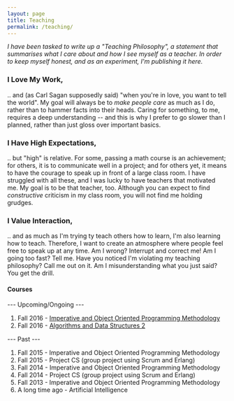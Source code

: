 ```yaml
---
layout: page
title: Teaching
permalink: /teaching/
---
```


*I have been tasked to write up a "Teaching Philosophy", a statement
that summarises what I care about and how I see myself as a
teacher. In order to keep myself honest, and as an experiment, I'm
publishing it here.*

### I Love My Work,

.. and (as Carl Sagan supposedly said) "when you're in love, you want
to tell the world". My goal will always be to *make people care* as
much as I do, rather than to hammer facts into their heads. Caring
for something, to me, requires a deep understanding -- and this is
why I prefer to go slower than I planned, rather than just gloss over
important basics.

### I Have High Expectations,

.. but "high" is relative. For some, passing a math course is an
achievement; for others, it is to communicate well in a project; and
for others yet, it means to have the courage to speak up in front of
a large class room. I have struggled with all these, and I was lucky
to have teachers that motivated me. My goal is to be that teacher,
too. Although you can expect to find *constructive* criticism in my
class room, you will not find me holding grudges.

### I Value Interaction,

.. and as much as I'm trying ty teach others how to learn, I'm also
learning how to teach. Therefore, I want to create an atmosphere
where people feel free to speak up at any time. Am I wrong? Interrupt
and correct me! Am I going too fast? Tell me. Have you noticed I'm
violating my teaching philosophy? Call me out on it. Am I
misunderstanding what you just said? You get the drill.

#### Courses

--- Upcoming/Ongoing ---

1. Fall 2016 - <a href="http://wrigstad.com/ioopm" target="_blank">Imperative and Object Oriented Programming Methodology</a>
1. Fall 2016 - <a href="https://studentportalen.uu.se/portal/portal/uusp/student/student-course?uusp.portalpage=true&toolMode=studentUse&entityId=139305&uusp-locale=en" target="_blank">Algorithms and Data Structures 2</a>


--- Past ---

1. Fall 2015 - Imperative and Object Oriented Programming Methodology
1. Fall 2015 - Project CS (group project using Scrum and Erlang)
1. Fall 2014 - Imperative and Object Oriented Programming Methodology
1. Fall 2014 - Project CS (group project using Scrum and Erlang)
1. Fall 2013 - Imperative and Object Oriented Programming Methodology
1. A long time ago - Artificial Intelligence
